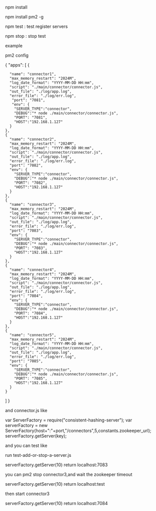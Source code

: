 npm install

npm install pm2 -g

npm test : test register servers

npm stop : stop test

example

pm2 config

{
  "apps": [
    {

      "name": "connector1",
      "max_memory_restart": "2024M",
      "log_date_format": "YYYY-MM-DD HH:mm",
      "script": "./main/connector/connector.js",
      "out_file": "./log/app.log",
      "error_file": "./log/err.log",
       "port": "7081",
       "env": {
        "SERVER_TYPE":"connector",
        "DEBUG":"* node ./main/connector/connector.js",
        "PORT": "7081",
        "HOST":"192.168.1.127"
      }
    },
    {
      "name": "connector2",
      "max_memory_restart": "2024M",
      "log_date_format": "YYYY-MM-DD HH:mm",
      "script": "./main/connector/connector.js",
      "out_file": "./log/app.log",
      "error_file": "./log/err.log",
      "port": "7082",
      "env": {
        "SERVER_TYPE":"connector",
        "DEBUG":"* node ./main/connector/connector.js",
        "PORT": "7082",
        "HOST":"192.168.1.127"
      }
    },
    {
      "name": "connector3",
      "max_memory_restart": "2024M",
      "log_date_format": "YYYY-MM-DD HH:mm",
      "script": "./main/connector/connector.js",
      "out_file": "./log/app.log",
      "error_file": "./log/err.log",
      "port": "7083",
      "env": {
        "SERVER_TYPE":"connector",
        "DEBUG":"* node ./main/connector/connector.js",
        "PORT": "7083",
        "HOST":"192.168.1.127"
      }
    },
    {
      "name": "connector4",
      "max_memory_restart": "2024M",
      "log_date_format": "YYYY-MM-DD HH:mm",
      "script": "./main/connector/connector.js",
      "out_file": "./log/app.log",
      "error_file": "./log/err.log",
      "port": "7084",
      "env": {
        "SERVER_TYPE":"connector",
        "DEBUG":"* node ./main/connector/connector.js",
        "PORT": "7084",
        "HOST":"192.168.1.127"
      }
    },
    {
      "name": "connector5",
      "max_memory_restart": "2024M",
      "log_date_format": "YYYY-MM-DD HH:mm",
      "script": "./main/connector/connector.js",
      "out_file": "./log/app.log",
      "error_file": "./log/err.log",
      "port": "7085",
      "env": {
        "SERVER_TYPE":"connector",
        "DEBUG":"* node ./main/connector/connector.js",
        "PORT": "7085",
        "HOST":"192.168.1.127"
      }
    }
  ]
}

and connector.js like

var ServerFactory = require("consistent-hashing-server");
var serverFactory = new ServerFactory(host+":"+port,"/connectors",5,constants.zookeeper_url);
serverFactory.getServer(key);


and you can test like

run test-add-or-stop-a-server.js

serverFactory.getServer(10) return localhost:7083

you can pm2 stop connector3,and wait the zookeeper timeout

serverFactory.getServer(10) return localhost:test

then start connector3

serverFactory.getServer(10) return localhost:7084

